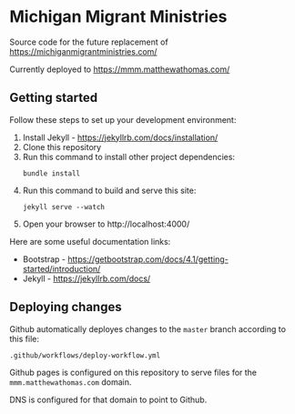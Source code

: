 # Michigan Migrant Ministries

Source code for the future replacement of https://michiganmigrantministries.com/

Currently deployed to https://mmm.matthewathomas.com/

## Getting started

Follow these steps to set up your development environment:

1. Install Jekyll - https://jekyllrb.com/docs/installation/
1. Clone this repository
1. Run this command to install other project dependencies:
   ```
   bundle install
   ```
1. Run this command to build and serve this site:
   ```
   jekyll serve --watch
   ```
1. Open your browser to http://localhost:4000/

Here are some useful documentation links:

* Bootstrap - https://getbootstrap.com/docs/4.1/getting-started/introduction/
* Jekyll - https://jekyllrb.com/docs/

## Deploying changes

Github automatically deployes changes to the `master` branch according to this file:
```
.github/workflows/deploy-workflow.yml
```

Github pages is configured on this repository to serve files for the `mmm.matthewathomas.com` domain.

DNS is configured for that domain to point to Github.